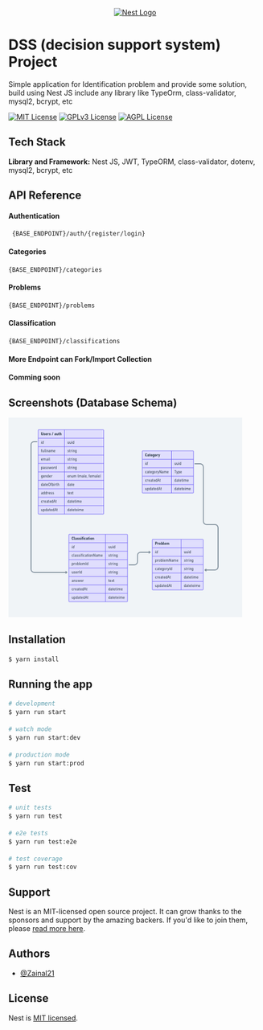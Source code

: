 <p align="center">
  <a href="http://nestjs.com/" target="blank"><img src="https://nestjs.com/img/logo-small.svg" width="200" alt="Nest Logo" /></a>
</p>

# DSS (decision support system) Project

Simple application for Identification problem and provide some solution, build using Nest JS include any library like TypeOrm, class-validator, mysql2, bcrypt, etc

[![MIT License](https://img.shields.io/badge/License-MIT-green.svg)](https://choosealicense.com/licenses/mit/)
[![GPLv3 License](https://img.shields.io/badge/License-GPL%20v3-yellow.svg)](https://opensource.org/licenses/)
[![AGPL License](https://img.shields.io/badge/license-AGPL-blue.svg)](http://www.gnu.org/licenses/agpl-3.0)

## Tech Stack

**Library and Framework:** Nest JS, JWT, TypeORM, class-validator, dotenv, mysql2, bcrypt, etc

## API Reference

#### Authentication

```http
 {BASE_ENDPOINT}/auth/{register/login}
```

#### Categories

```http
{BASE_ENDPOINT}/categories
```

#### Problems

```http
{BASE_ENDPOINT}/problems
```

#### Classification

```http
{BASE_ENDPOINT}/classifications
```

#### More Endpoint can Fork/Import Collection

#### Comming soon

## Screenshots (Database Schema)

![database](screenshot/erd.png)

## Installation

```bash
$ yarn install
```

## Running the app

```bash
# development
$ yarn run start

# watch mode
$ yarn run start:dev

# production mode
$ yarn run start:prod
```

## Test

```bash
# unit tests
$ yarn run test

# e2e tests
$ yarn run test:e2e

# test coverage
$ yarn run test:cov
```

## Support

Nest is an MIT-licensed open source project. It can grow thanks to the sponsors and support by the amazing backers. If you'd like to join them, please [read more here](https://docs.nestjs.com/support).

## Authors

- [@Zainal21](https://www.github.com/Zainal21)

## License

Nest is [MIT licensed](LICENSE).

